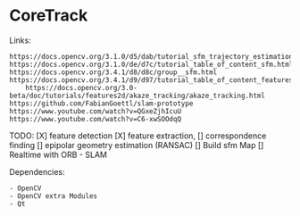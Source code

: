 # CoreTrack

Links:

	https://docs.opencv.org/3.1.0/d5/dab/tutorial_sfm_trajectory_estimation.html
	https://docs.opencv.org/3.1.0/de/d7c/tutorial_table_of_content_sfm.html
	https://docs.opencv.org/3.4.1/d8/d8c/group__sfm.html
	https://docs.opencv.org/3.4.1/d9/d97/tutorial_table_of_content_features2d.html
        https://docs.opencv.org/3.0-beta/doc/tutorials/features2d/akaze_tracking/akaze_tracking.html
	https://github.com/FabianGoettl/slam-prototype
	https://www.youtube.com/watch?v=QGxeZjhIcuU
	https://www.youtube.com/watch?v=C6-xwSOOdqQ

TODO:
	[X] feature detection
	[X] feature extraction, 
	[] correspondence finding
	[] epipolar geometry estimation (RANSAC)
	[] Build sfm Map
	[] Realtime with ORB - SLAM

Dependencies:

	- OpenCV
	- OpenCV extra Modules
	- Qt
